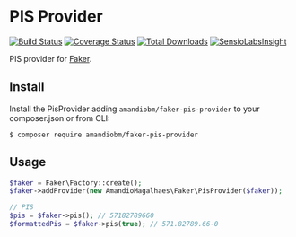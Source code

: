 PIS Provider
====================

[![Build Status](https://travis-ci.org/amandiobm/fake-pis-provider.svg?branch=master)](https://travis-ci.org/amandiobm/fake-pis-provider)
[![Coverage Status](https://coveralls.io/repos/github/amandiobm/fake-pis-provider/badge.svg)](https://coveralls.io/github/amandiobm/fake-pis-provider)
[![Total Downloads](https://img.shields.io/packagist/dt/amandiobm/faker-pis-provider.svg?style=flat)](https://packagist.org/packages/amandiobm/faker-pis-provider)
[![SensioLabsInsight](https://insight.sensiolabs.com/projects/69e8550a-69ff-4968-ae5f-da6c32364f8f/mini.png)](https://insight.sensiolabs.com/projects/69e8550a-69ff-4968-ae5f-da6c32364f8f)

PIS provider for [Faker](https://github.com/fzaninotto/Faker).

## Install
Install the PisProvider adding `amandiobm/faker-pis-provider` to your composer.json or from CLI:

```
$ composer require amandiobm/faker-pis-provider
```

## Usage

```php
$faker = Faker\Factory::create();
$faker->addProvider(new AmandioMagalhaes\Faker\PisProvider($faker));

// PIS
$pis = $faker->pis(); // 57182789660
$formattedPis = $faker->pis(true); // 571.82789.66-0
```

